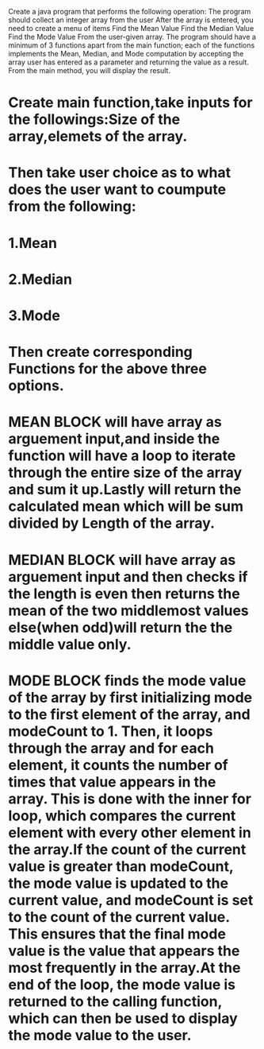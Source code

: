 Create a java program that performs the following operation:
The program should collect an integer array from the user
After the array is entered, you need to create a menu of items
Find the Mean Value
Find the Median Value
Find the Mode Value
From the user-given array.
The program should have a minimum of 3 functions apart from the main function; each of the functions implements the Mean, Median, and Mode computation by accepting the array user has entered as a parameter and returning the value as a result. From the main method, you will display the result.

# Create main function,take inputs for the followings:Size of the array,elemets of the array.
# Then take user choice as to what does the user want to coumpute from the following:
# 1.Mean
# 2.Median
# 3.Mode
# Then create corresponding Functions for the above three options.
# MEAN BLOCK will have array as arguement input,and inside the function will have a loop to iterate through the entire size of the array and sum it up.Lastly will return the calculated mean which will be sum divided by Length of the array.
# MEDIAN BLOCK will have array as arguement input and then checks if the length is even then returns the mean of the two middlemost values else(when odd)will return the the middle value only.
# MODE BLOCK finds the mode value of the array by first initializing mode to the first element of the array, and modeCount to 1. Then, it loops through the array and for each element, it counts the number of times that value appears in the array. This is done with the inner for loop, which compares the current element with every other element in the array.If the count of the current value is greater than modeCount, the mode value is updated to the current value, and modeCount is set to the count of the current value. This ensures that the final mode value is the value that appears the most frequently in the array.At the end of the loop, the mode value is returned to the calling function, which can then be used to display the mode value to the user.
